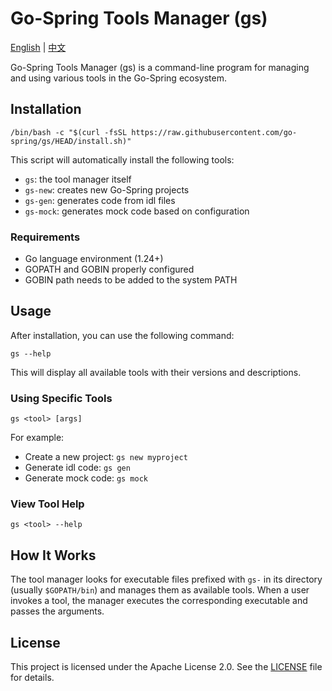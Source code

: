 # Go-Spring Tools Manager (gs)

[English](README.md) | [中文](README_CN.md)

Go-Spring Tools Manager (gs) is a command-line program for managing and using various tools in the Go-Spring ecosystem.

## Installation

```shell
/bin/bash -c "$(curl -fsSL https://raw.githubusercontent.com/go-spring/gs/HEAD/install.sh)"
```

This script will automatically install the following tools:

- `gs`: the tool manager itself
- `gs-new`: creates new Go-Spring projects
- `gs-gen`: generates code from idl files
- `gs-mock`: generates mock code based on configuration

### Requirements

- Go language environment (1.24+)
- GOPATH and GOBIN properly configured
- GOBIN path needs to be added to the system PATH

## Usage

After installation, you can use the following command:

```shell
gs --help
```

This will display all available tools with their versions and descriptions.

### Using Specific Tools

```shell
gs <tool> [args]
```

For example:

- Create a new project: `gs new myproject`
- Generate idl code: `gs gen`
- Generate mock code: `gs mock`

### View Tool Help

```shell
gs <tool> --help
```

## How It Works

The tool manager looks for executable files prefixed with `gs-` in its directory (usually `$GOPATH/bin`) and manages
them as available tools.
When a user invokes a tool, the manager executes the corresponding executable and passes the arguments.

## License

This project is licensed under the Apache License 2.0. See the [LICENSE](LICENSE) file for details.